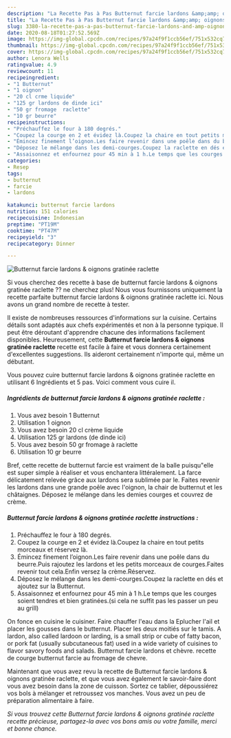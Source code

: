 ```yaml
---
description: "La Recette Pas à Pas Butternut farcie lardons &amp;amp; oignons gratinée raclette"
title: "La Recette Pas à Pas Butternut farcie lardons &amp;amp; oignons gratinée raclette"
slug: 3380-la-recette-pas-a-pas-butternut-farcie-lardons-and-amp-oignons-gratinee-raclette
date: 2020-08-18T01:27:52.569Z
image: https://img-global.cpcdn.com/recipes/97a24f9f1ccb56ef/751x532cq70/butternut-farcie-lardons-oignons-gratinee-raclette-photo-principale-de-la-recette.jpg
thumbnail: https://img-global.cpcdn.com/recipes/97a24f9f1ccb56ef/751x532cq70/butternut-farcie-lardons-oignons-gratinee-raclette-photo-principale-de-la-recette.jpg
cover: https://img-global.cpcdn.com/recipes/97a24f9f1ccb56ef/751x532cq70/butternut-farcie-lardons-oignons-gratinee-raclette-photo-principale-de-la-recette.jpg
author: Lenora Wells
ratingvalue: 4.9
reviewcount: 11
recipeingredient:
- "1 Butternut"
- "1 oignon"
- "20 cl crme liquide"
- "125 gr lardons de dinde ici"
- "50 gr fromage  raclette"
- "10 gr beurre"
recipeinstructions:
- "Préchauffez le four à 180 degrés."
- "Coupez la courge en 2 et évidez là.Coupez la chaire en tout petits morceaux et réservez là."
- "Émincez finement l’oignon.Les faire revenir dans une poêle dans du beurre.Puis rajoutez les lardons et les petits morceaux de courges.Faites revenir tout cela.Enfin versez la crème.Réservez."
- "Déposez le mélange dans les demi-courges.Coupez la raclette en dés et ajoutez sur la Butternut."
- "Assaisonnez et enfournez pour 45 min à 1 h.Le temps que les courges soient tendres et bien gratinées.(si cela ne suffit pas les passer un peu au grill)"
categories:
- Resep
tags:
- butternut
- farcie
- lardons

katakunci: butternut farcie lardons 
nutrition: 151 calories
recipecuisine: Indonesian
preptime: "PT19M"
cooktime: "PT47M"
recipeyield: "3"
recipecategory: Dinner

---
```



![Butternut farcie lardons &amp; oignons gratinée raclette](https://img-global.cpcdn.com/recipes/97a24f9f1ccb56ef/751x532cq70/butternut-farcie-lardons-oignons-gratinee-raclette-photo-principale-de-la-recette.jpg)

Si vous cherchez des recette à base de butternut farcie lardons &amp; oignons gratinée raclette ?? ne cherchez plus! Nous vous fournissons uniquement la recette parfaite butternut farcie lardons &amp; oignons gratinée raclette ici. Nous avons un grand nombre de recette à tester.

Il existe de nombreuses ressources d'informations sur la cuisine. Certains détails sont adaptés aux chefs expérimentés et non à la personne typique. Il peut être déroutant d'apprendre chacune des informations facilement disponibles. Heureusement, cette <strong> Butternut farcie lardons &amp; oignons gratinée raclette </strong> recette est facile à faire et vous donnera certainement d'excellentes suggestions. Ils aideront certainement n'importe qui, même un débutant.

<!--inarticleads1-->

Vous pouvez cuire butternut farcie lardons &amp; oignons gratinée raclette en utilisant 6 Ingrédients et 5 pas. Voici comment vous cuire il.

##### Ingrédients de butternut farcie lardons &amp; oignons gratinée raclette :

1. Vous avez besoin 1 Butternut
1. Utilisation 1 oignon
1. Vous avez besoin 20 cl crème liquide
1. Utilisation 125 gr lardons (de dinde ici)
1. Vous avez besoin 50 gr fromage à raclette
1. Utilisation 10 gr beurre


Bref, cette recette de butternut farcie est vraiment de la balle puisqu&#34;elle est super simple à réaliser et vous enchantera littéralement. La farce délicatement relevée grâce aux lardons sera sublimée par le. Faites revenir les lardons dans une grande poêle avec l&#39;oignon, la chair de butternut et les châtaignes. Déposez le mélange dans les demies courges et couvrez de crème. 

<!--inarticleads2-->

##### Butternut farcie lardons &amp; oignons gratinée raclette instructions :

1. Préchauffez le four à 180 degrés.
1. Coupez la courge en 2 et évidez là.Coupez la chaire en tout petits morceaux et réservez là.
1. Émincez finement l’oignon.Les faire revenir dans une poêle dans du beurre.Puis rajoutez les lardons et les petits morceaux de courges.Faites revenir tout cela.Enfin versez la crème.Réservez.
1. Déposez le mélange dans les demi-courges.Coupez la raclette en dés et ajoutez sur la Butternut.
1. Assaisonnez et enfournez pour 45 min à 1 h.Le temps que les courges soient tendres et bien gratinées.(si cela ne suffit pas les passer un peu au grill)


On fonce en cuisine le cuisiner. Faire chauffer l&#39;eau dans la Eplucher l&#39;ail et placer les gousses dans le butternut. Placer les deux moitiés sur le tamis. A lardon, also called lardoon or larding, is a small strip or cube of fatty bacon, or pork fat (usually subcutaneous fat) used in a wide variety of cuisines to flavor savory foods and salads. Butternut farcie lardons et chèvre. recette de courge butternut farcie au fromage de chevre. 

<!--inarticleads1-->

<p>
Maintenant que vous avez revu la recette de Butternut farcie lardons &amp; oignons gratinée raclette, et que vous avez également le savoir-faire dont vous avez besoin dans la zone de cuisson. Sortez ce tablier, dépoussiérez vos bols à mélanger et retroussez vos manches. Vous avez un peu de préparation alimentaire à faire.
</p>

<p>
<i>Si vous trouvez cette Butternut farcie lardons &amp; oignons gratinée raclette recette précieuse, partagez-la avec vos bons amis ou votre famille, merci et bonne chance.</i>
</p>
